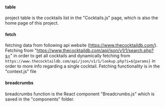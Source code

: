#### table
project table is the cocktails list in the "Cocktails.js" page, which is also the home page of this project.
#### fetch
fetching data from following api website (https://www.thecocktaildb.com/). Fetching from "https://www.thecocktaildb.com/api/json/v1/1/search.php?s=" in order to get all cocktails and dynamically fetching from   `https://www.thecocktaildb.com/api/json/v1/1/lookup.php?i=${params}` in order to more info regarding a single cocktail. Fetching functionality is in the "context.js" file
#### breadcrumbs
breadcrumbs function is the React component "Breadcrumbs.js" which is saved in the "components" folder. 


